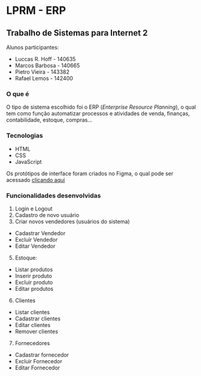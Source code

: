 # LPRM - ERP
## Trabalho de Sistemas para Internet 2
Alunos participantes:
- Luccas R. Hoff - 140635
- Marcos Barbosa - 140665
- Pietro Vieira - 143382
- Rafael Lemos - 142400

### O que é
O tipo de sistema escolhido foi o ERP (*Enterprise Resource Planning*), o qual tem como função automatizar processos e atividades de venda, finanças, contabilidade, estoque, compras...

### Tecnologias
- HTML
- CSS
- JavaScript

Os protótipos de interface foram criados no Figma, o qual pode ser acessado [clicando aqui](https://www.figma.com/file/xt11G5eRqHzFQquJmKjU5s/ERP---SI2?node-id=0%3A1)

### Funcionalidades desenvolvidas
1. Login e Logout
2. Cadastro de novo usuário
3. Criar novos vendedores (usuários do sistema)
  - Cadastrar Vendedor
  - Excluir Vendedor
  - Editar Vendedor 
5. Estoque:
  - Listar produtos
  - Inserir produto
  - Excluir produto
  - Editar produtos
6. Clientes
  - Listar clientes
  - Cadastrar clientes
  - Editar clientes
  - Remover clientes
7. Fornecedores
  - Cadastrar fornecedor
  - Excluir Fornecedor
  - Editar Fornecedor 


